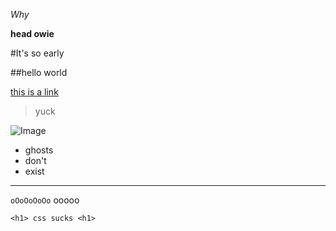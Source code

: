 *Why*

**head owie**

#It's so early

##hello world

[this is a link](https://www.google.com)

>yuck
>
![Image](https://upload.wikimedia.org/wikipedia/commons/9/9a/Gull_portrait_ca_usa.jpg)

* ghosts
* don't
* exist

---

`oOoOoOoOo` ooooo

```
<h1> css sucks <h1>
```
